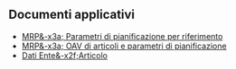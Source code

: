 ## Documenti applicativi
- [MRP&-x3a; Parametri di pianificazione per riferimento](Sorgenti/DOC/TA/B£AMO/M5_007)
- [MRP&-x3a; OAV di articoli e parametri di pianificazione](Sorgenti/DOC/TA/B£AMO/M5_008)
- [Dati Ente&-x2f;Articolo](Sorgenti/DOC/TA/B£AMO/BRARES)
